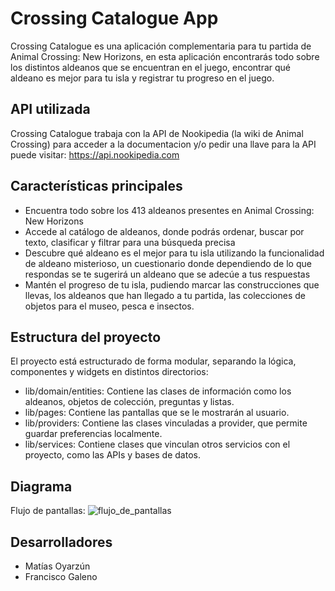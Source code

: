 # Crossing Catalogue App
Crossing Catalogue es una aplicación complementaria para tu partida de Animal Crossing: New Horizons, en esta aplicación encontrarás todo sobre los distintos aldeanos que se encuentran en el juego, encontrar qué aldeano es mejor para tu isla y registrar tu progreso en el juego.

## API utilizada
Crossing Catalogue trabaja con la API de Nookipedia (la wiki de Animal Crossing)
para acceder a la documentacion y/o pedir una llave para la API puede visitar: https://api.nookipedia.com

## Características principales
- Encuentra todo sobre los 413 aldeanos presentes en Animal Crossing: New Horizons
- Accede al catálogo de aldeanos, donde podrás ordenar, buscar por texto, clasificar y filtrar para una búsqueda precisa
- Descubre qué aldeano es el mejor para tu isla utilizando la funcionalidad de aldeano misterioso, un cuestionario donde dependiendo de lo que respondas se te sugerirá un aldeano que se adecúe a tus respuestas
- Mantén el progreso de tu isla, pudiendo marcar las construcciones que llevas, los aldeanos que han llegado a tu partida, las colecciones de objetos para el museo, pesca e insectos.

## Estructura del proyecto
El proyecto está estructurado de forma modular, separando la lógica, componentes y widgets en distintos directorios:
- lib/domain/entities: Contiene las clases de información como los aldeanos, objetos de colección, preguntas y listas.
- lib/pages: Contiene las pantallas que se le mostrarán al usuario.
- lib/providers: Contiene las clases vinculadas a provider, que permite guardar preferencias localmente.
- lib/services: Contiene clases que vinculan otros servicios con el proyecto, como las APIs y bases de datos.

## Diagrama
Flujo de pantallas:
![flujo_de_pantallas](https://github.com/user-attachments/assets/4cb7af53-e7cc-4cd2-b7bb-867f43ac15bb)

## Desarrolladores
- Matías Oyarzún
- Francisco Galeno
